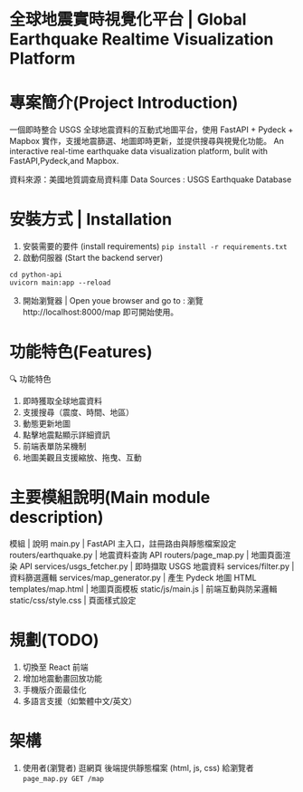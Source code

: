 # 全球地震實時視覺化平台 | Global Earthquake Realtime Visualization Platform


# 專案簡介(Project Introduction)
一個即時整合 USGS 全球地震資料的互動式地圖平台，使用 FastAPI + Pydeck + Mapbox 實作，支援地震篩選、地圖即時更新，並提供搜尋與視覺化功能。
An interactive real-time earthquake data visualization platform, bulit with FastAPI,Pydeck,and Mapbox.

資料來源：美國地質調查局資料庫
Data Sources : USGS Earthquake Database

# 安裝方式 | Installation
1. 安裝需要的要件 (install requirements)
`pip install -r requirements.txt`
2. 啟動伺服器 (Start the backend server)
```
cd python-api
uvicorn main:app --reload

```

3. 開始瀏覽器 | Open youe browser and go to :
瀏覽 http://localhost:8000/map 即可開始使用。

# 功能特色(Features)
🔍 功能特色
1. 即時獲取全球地震資料
2. 支援搜尋（震度、時間、地區）
3. 動態更新地圖
4. 點擊地震點顯示詳細資訊
5. 前端表單防呆機制
6. 地圖美觀且支援縮放、拖曳、互動

# 主要模組說明(Main module description)
模組 | 說明
main.py | FastAPI 主入口，註冊路由與靜態檔案設定
routers/earthquake.py | 地震資料查詢 API
routers/page_map.py | 地圖頁面渲染 API
services/usgs_fetcher.py | 即時擷取 USGS 地震資料
services/filter.py | 資料篩選邏輯
services/map_generator.py | 產生 Pydeck 地圖 HTML
templates/map.html | 地圖頁面模板
static/js/main.js | 前端互動與防呆邏輯
static/css/style.css | 頁面樣式設定

# 規劃(TODO)
1.  切換至 React 前端
2. 增加地震動畫回放功能
3. 手機版介面最佳化
4. 多語言支援（如繁體中文/英文）


# 架構

1. 使用者(瀏覽者) 逛網頁
    後端提供靜態檔案 (html, js, css) 給瀏覽者
    `page_map.py GET /map`
